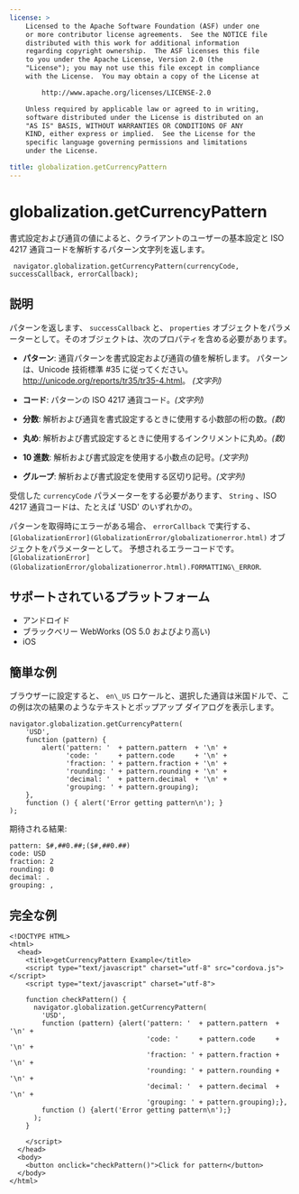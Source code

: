 ```yaml
---
license: >
    Licensed to the Apache Software Foundation (ASF) under one
    or more contributor license agreements.  See the NOTICE file
    distributed with this work for additional information
    regarding copyright ownership.  The ASF licenses this file
    to you under the Apache License, Version 2.0 (the
    "License"); you may not use this file except in compliance
    with the License.  You may obtain a copy of the License at

        http://www.apache.org/licenses/LICENSE-2.0

    Unless required by applicable law or agreed to in writing,
    software distributed under the License is distributed on an
    "AS IS" BASIS, WITHOUT WARRANTIES OR CONDITIONS OF ANY
    KIND, either express or implied.  See the License for the
    specific language governing permissions and limitations
    under the License.

title: globalization.getCurrencyPattern
---
```


# globalization.getCurrencyPattern

書式設定および通貨の値によると、クライアントのユーザーの基本設定と ISO 4217 通貨コードを解析するパターン文字列を返します。

     navigator.globalization.getCurrencyPattern(currencyCode, successCallback, errorCallback);
    

## 説明

パターンを返します、 `successCallback` と、 `properties` オブジェクトをパラメーターとして。そのオブジェクトは、次のプロパティを含める必要があります。

*   **パターン**: 通貨パターンを書式設定および通貨の値を解析します。 パターンは、Unicode 技術標準 #35 に従ってください。 <http://unicode.org/reports/tr35/tr35-4.html>。 *(文字列)*

*   **コード**: パターンの ISO 4217 通貨コード。*(文字列)*

*   **分数**: 解析および通貨を書式設定するときに使用する小数部の桁の数。*(数)*

*   **丸め**: 解析および書式設定するときに使用するインクリメントに丸め。*(数)*

*   **10 進数**: 解析および書式設定を使用する小数点の記号。*(文字列)*

*   **グループ**: 解析および書式設定を使用する区切り記号。*(文字列)*

受信した `currencyCode` パラメーターをする必要があります、 `String` 、ISO 4217 通貨コードは、たとえば 'USD' のいずれかの。

パターンを取得時にエラーがある場合、 `errorCallback` で実行する、 `[GlobalizationError](GlobalizationError/globalizationerror.html)` オブジェクトをパラメーターとして。 予想されるエラーコードです。`[GlobalizationError](GlobalizationError/globalizationerror.html).FORMATTING\_ERROR`.

## サポートされているプラットフォーム

*   アンドロイド
*   ブラックベリー WebWorks (OS 5.0 およびより高い)
*   iOS

## 簡単な例

ブラウザーに設定すると、 `en\_US` ロケールと、選択した通貨は米国ドルで、この例は次の結果のようなテキストとポップアップ ダイアログを表示します。

    navigator.globalization.getCurrencyPattern(
        'USD',
        function (pattern) {
            alert('pattern: '  + pattern.pattern  + '\n' +
                  'code: '     + pattern.code     + '\n' +
                  'fraction: ' + pattern.fraction + '\n' +
                  'rounding: ' + pattern.rounding + '\n' +
                  'decimal: '  + pattern.decimal  + '\n' +
                  'grouping: ' + pattern.grouping);
        },
        function () { alert('Error getting pattern\n'); }
    );
    

期待される結果:

    pattern: $#,##0.##;($#,##0.##)
    code: USD
    fraction: 2
    rounding: 0
    decimal: .
    grouping: ,
    

## 完全な例

    <!DOCTYPE HTML>
    <html>
      <head>
        <title>getCurrencyPattern Example</title>
        <script type="text/javascript" charset="utf-8" src="cordova.js"></script>
        <script type="text/javascript" charset="utf-8">
    
        function checkPattern() {
          navigator.globalization.getCurrencyPattern(
            'USD',
            function (pattern) {alert('pattern: '  + pattern.pattern  + '\n' +
                                      'code: '     + pattern.code     + '\n' +
                                      'fraction: ' + pattern.fraction + '\n' +
                                      'rounding: ' + pattern.rounding + '\n' +
                                      'decimal: '  + pattern.decimal  + '\n' +
                                      'grouping: ' + pattern.grouping);},
            function () {alert('Error getting pattern\n');}
          );
        }
    
        </script>
      </head>
      <body>
        <button onclick="checkPattern()">Click for pattern</button>
      </body>
    </html>